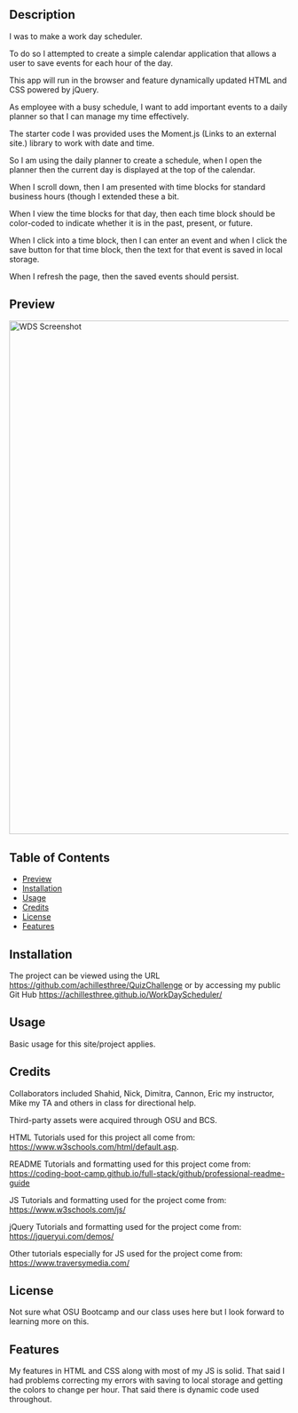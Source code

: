 # <WorkDayScheduler>

## Description

I was to make a work day scheduler.  

To do so I attempted to create a simple calendar application that allows a user to save events for each hour of the day. 

This app will run in the browser and feature dynamically updated HTML and CSS powered by jQuery.  
  
As employee with a busy schedule, I want to add important events to a daily planner so that I can manage my time effectively.

The starter code I was provided uses the Moment.js (Links to an external site.) library to work with date and time.
  
So I am using the daily planner to create a schedule, when I open the planner then the current day is displayed at the top of the calendar.

When I scroll down, then I am presented with time blocks for standard business hours (though I extended these a bit.
  
When I view the time blocks for that day, then each time block should be color-coded to indicate whether it is in the past, present, or future.
  
When I click into a time block, then I can enter an event and when I click the save button for that time block, then the text for that event is saved in local storage.

When I refresh the page, then the saved events should persist.
  
## Preview
<img width="924" alt="WDS Screenshot" src="https://user-images.githubusercontent.com/105816630/185509381-ff8960d8-4259-4573-9a61-1a03142cb273.PNG">

## Table of Contents
- [Preview](#preview)
- [Installation](#installation)
- [Usage](#usage)
- [Credits](#credits)
- [License](#license)
- [Features](#license)

## Installation

The project can be viewed using the URL https://github.com/achillesthree/QuizChallenge or by accessing my public Git Hub https://achillesthree.github.io/WorkDayScheduler/

## Usage

Basic usage for this site/project applies.

## Credits

Collaborators included Shahid, Nick, Dimitra, Cannon, Eric my instructor, Mike my TA and others in class for directional help.

Third-party assets were acquired through OSU and BCS.

HTML Tutorials used for this project all come from: https://www.w3schools.com/html/default.asp.

README Tutorials and formatting used for this project come from: https://coding-boot-camp.github.io/full-stack/github/professional-readme-guide

JS Tutorials and formatting used for the project come from: https://www.w3schools.com/js/

jQuery Tutorials and formatting used for the project come from: https://jqueryui.com/demos/
  
Other tutorials especially for JS used for the project come from: https://www.traversymedia.com/

## License

Not sure what OSU Bootcamp and our class uses here but I look forward to learning more on this.

## Features

My features in HTML and CSS along with most of my JS is solid. That said I had problems correcting my errors with saving to local storage and getting the colors to change per hour. That said there is dynamic code used throughout.  
